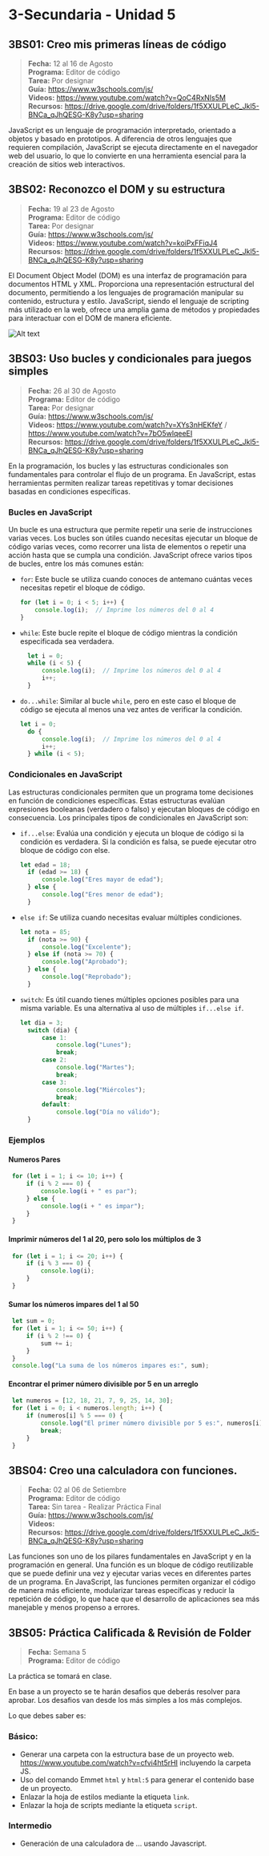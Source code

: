 # 3-Secundaria - Unidad 5

## 3BS01: Creo mis primeras líneas de código

> <i class="bi bi-calendar"></i> **Fecha:** 12 al 16 de Agosto<br><i class="bi bi-laptop"></i> **Programa:** Editor de código<br><i class="bi bi-clipboard-check"></i> **Tarea:** Por designar<br> <i class="bi bi-card-checklist"></i> **Guía:** https://www.w3schools.com/js/<br> <i class="bi bi-youtube txt-red"></i> **Videos:** https://www.youtube.com/watch?v=QoC4RxNIs5M<br><i class="bi bi-files"></i> **Recursos:** https://drive.google.com/drive/folders/1f5XXULPLeC_Jkl5-BNCa_qJhQESG-K8y?usp=sharing

JavaScript es un lenguaje de programación interpretado, orientado a objetos y basado en prototipos. A diferencia de otros lenguajes que requieren compilación, JavaScript se ejecuta directamente en el navegador web del usuario, lo que lo convierte en una herramienta esencial para la creación de sitios web interactivos.

## 3BS02: Reconozco el DOM y su estructura

> <i class="bi bi-calendar"></i> **Fecha:** 19 al 23 de Agosto<br><i class="bi bi-laptop"></i> **Programa:** Editor de código<br><i class="bi bi-clipboard-check"></i> **Tarea:** Por designar<br> <i class="bi bi-card-checklist"></i> **Guía:** https://www.w3schools.com/js/<br> <i class="bi bi-youtube txt-red"></i> **Videos:** https://www.youtube.com/watch?v=koiPxFFiqJ4<br><i class="bi bi-files"></i> **Recursos:** https://drive.google.com/drive/folders/1f5XXULPLeC_Jkl5-BNCa_qJhQESG-K8y?usp=sharing

El Document Object Model (DOM) es una interfaz de programación para documentos HTML y XML. Proporciona una representación estructural del documento, permitiendo a los lenguajes de programación manipular su contenido, estructura y estilo. JavaScript, siendo el lenguaje de scripting más utilizado en la web, ofrece una amplia gama de métodos y propiedades para interactuar con el DOM de manera eficiente.

![Alt text](https://miro.medium.com/v2/resize:fit:1358/0*XuuvP2Fzjm5-EXTd "a title")

## 3BS03: Uso bucles y condicionales para juegos simples

> <i class="bi bi-calendar"></i> **Fecha:** 26 al 30 de Agosto<br><i class="bi bi-laptop"></i> **Programa:** Editor de código<br><i class="bi bi-clipboard-check"></i> **Tarea:** Por designar<br> <i class="bi bi-card-checklist"></i> **Guía:** https://www.w3schools.com/js/<br> <i class="bi bi-youtube txt-red"></i> **Videos:** https://www.youtube.com/watch?v=XYs3nHEKfeY / https://www.youtube.com/watch?v=7bO5wlqeeEI<br><i class="bi bi-files"></i> **Recursos:** https://drive.google.com/drive/folders/1f5XXULPLeC_Jkl5-BNCa_qJhQESG-K8y?usp=sharing

En la programación, los bucles y las estructuras condicionales son fundamentales para controlar el flujo de un programa. En JavaScript, estas herramientas permiten realizar tareas repetitivas y tomar decisiones basadas en condiciones específicas.

### Bucles en JavaScript

Un bucle es una estructura que permite repetir una serie de instrucciones varias veces. Los bucles son útiles cuando necesitas ejecutar un bloque de código varias veces, como recorrer una lista de elementos o repetir una acción hasta que se cumpla una condición. JavaScript ofrece varios tipos de bucles, entre los más comunes están:

- `for`: Este bucle se utiliza cuando conoces de antemano cuántas veces necesitas repetir el bloque de código.

  ```javascript
  for (let i = 0; i < 5; i++) {
      console.log(i);  // Imprime los números del 0 al 4
  }
  ```
- `while`: Este bucle repite el bloque de código mientras la condición especificada sea verdadera.

  ```javascript
    let i = 0;
    while (i < 5) {
        console.log(i);  // Imprime los números del 0 al 4
        i++;
    }
  ```

- `do...while`: Similar al bucle `while`, pero en este caso el bloque de código se ejecuta al menos una vez antes de verificar la condición.

  ```javascript
  let i = 0;
    do {
        console.log(i);  // Imprime los números del 0 al 4
        i++;
    } while (i < 5);
  ```

### Condicionales en JavaScript

Las estructuras condicionales permiten que un programa tome decisiones en función de condiciones específicas. Estas estructuras evalúan expresiones booleanas (verdadero o falso) y ejecutan bloques de código en consecuencia. Los principales tipos de condicionales en JavaScript son:

- `if...else`: Evalúa una condición y ejecuta un bloque de código si la condición es verdadera. Si la condición es falsa, se puede ejecutar otro bloque de código con else.

  ```javascript
  let edad = 18;
    if (edad >= 18) {
        console.log("Eres mayor de edad");
    } else {
        console.log("Eres menor de edad");
    }
  ```

- `else if`: Se utiliza cuando necesitas evaluar múltiples condiciones.

  ```javascript
  let nota = 85;
    if (nota >= 90) {
        console.log("Excelente");
    } else if (nota >= 70) {
        console.log("Aprobado");
    } else {
        console.log("Reprobado");
    }
  ```

- `switch`: Es útil cuando tienes múltiples opciones posibles para una misma variable. Es una alternativa al uso de múltiples `if...else if`.

  ```javascript
  let dia = 3;
    switch (dia) {
        case 1:
            console.log("Lunes");
            break;
        case 2:
            console.log("Martes");
            break;
        case 3:
            console.log("Miércoles");
            break;
        default:
            console.log("Día no válido");
    }
  ```

### Ejemplos

#### Numeros Pares

   ```javascript
    for (let i = 1; i <= 10; i++) {
        if (i % 2 === 0) {
            console.log(i + " es par");
        } else {
            console.log(i + " es impar");
        }
    }
  ```
#### Imprimir números del 1 al 20, pero solo los múltiplos de 3

   ```javascript
    for (let i = 1; i <= 20; i++) {
        if (i % 3 === 0) {
            console.log(i);
        }
    }
  ```

#### Sumar los números impares del 1 al 50

   ```javascript
    let sum = 0;
    for (let i = 1; i <= 50; i++) {
        if (i % 2 !== 0) {
            sum += i;
        }
    }
    console.log("La suma de los números impares es:", sum);
  ```

#### Encontrar el primer número divisible por 5 en un arreglo

   ```javascript
    let numeros = [12, 18, 21, 7, 9, 25, 14, 30];
    for (let i = 0; i < numeros.length; i++) {
        if (numeros[i] % 5 === 0) {
            console.log("El primer número divisible por 5 es:", numeros[i]);
            break;
        }
    }
  ```

<div class="currentTheme">

## 3BS04: Creo una calculadora con funciones.

> <i class="bi bi-calendar"></i> **Fecha:** 02 al 06 de Setiembre<br><i class="bi bi-laptop"></i> **Programa:** Editor de código<br><i class="bi bi-clipboard-check"></i> **Tarea:** Sin tarea - Realizar Práctica Final<br> <i class="bi bi-card-checklist"></i> **Guía:** https://www.w3schools.com/js/<br> <i class="bi bi-youtube txt-red"></i> **Videos:** <br><i class="bi bi-files"></i> **Recursos:** https://drive.google.com/drive/folders/1f5XXULPLeC_Jkl5-BNCa_qJhQESG-K8y?usp=sharing

Las funciones son uno de los pilares fundamentales en JavaScript y en la programación en general. Una función es un bloque de código reutilizable que se puede definir una vez y ejecutar varias veces en diferentes partes de un programa. En JavaScript, las funciones permiten organizar el código de manera más eficiente, modularizar tareas específicas y reducir la repetición de código, lo que hace que el desarrollo de aplicaciones sea más manejable y menos propenso a errores.

</div>

## 3BS05: Práctica Calificada & Revisión de Folder

> <i class="bi bi-calendar"></i> **Fecha:** Semana 5<br><i class="bi bi-laptop"></i> **Programa:** Editor de código

La práctica se tomará en clase.

En base a un proyecto se te harán desafios que deberás resolver para aprobar. Los desafios van desde los más simples a los más complejos.

Lo que debes saber es:

### Básico:

- Generar una carpeta con la estructura base de un proyecto web. https://www.youtube.com/watch?v=cfvi4ht5rHI incluyendo la carpeta JS.
- Uso del comando Emmet <code>html</code> y <code>html:5</code> para generar el contenido base de un proyecto.
- Enlazar la hoja de estilos mediante la etiqueta <code>link</code>.
- Enlazar la hoja de scripts mediante la etiqueta <code>script</code>.

### Intermedio

- Generación de una calculadora de ... usando Javascript.

